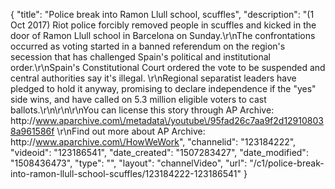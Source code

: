 {
    "title": "Police break into Ramon Llull school, scuffles",
    "description": "(1 Oct 2017) Riot police forcibly removed people in scuffles and kicked in the door of Ramon Llull school in Barcelona on Sunday.\r\nThe confrontations occurred as voting started in a banned referendum on the region's secession that has challenged Spain's political and institutional order.\r\nSpain's Constitutional Court ordered the vote to be suspended and central authorities say it's illegal. \r\nRegional separatist leaders have pledged to hold it anyway, promising to declare independence if the \"yes\" side wins, and have called on 5.3 million eligible voters to cast ballots.\r\n\r\n\r\nYou can license this story through AP Archive: http:\/\/www.aparchive.com\/metadata\/youtube\/95fad26c7aa9f2d129108038a961586f \r\nFind out more about AP Archive: http:\/\/www.aparchive.com\/HowWeWork",
    "channelid": "123184222",
    "videoid": "123186541",
    "date_created": "1507283427",
    "date_modified": "1508436473",
    "type": "",
    "layout": "channelVideo",
    "url": "\/c1\/police-break-into-ramon-llull-school-scuffles\/123184222-123186541"
}